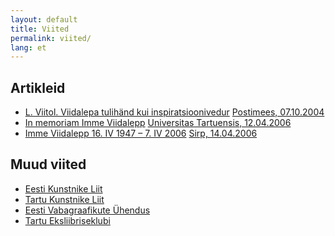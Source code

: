 ```yaml
---
layout: default
title: Viited
permalink: viited/
lang: et
---
```


## Artikleid

- [L. Viitol. Viidalepa tulihänd kui inspiratsioonivedur]() [Postimees, 07.10.2004](http://www.postimees.ee/071004/esileht/kultuur/146671.php)
- [In memoriam Imme Viidalepp]() [Universitas Tartuensis, 12.04.2006](http://www.ajakiri.ut.ee/155846)
- [Imme Viidalepp 16. IV 1947 – 7. IV 2006]() [Sirp, 14.04.2006](http://www.sirp.ee/index.php?option=com_content&view=article&id=3144&catid=11&Itemid=16&issue=3110)


## Muud viited

- [Eesti Kunstnike Liit](http://www.eaa.ee/)
- [Tartu Kunstnike Liit](http://www.kunstimaja.ee/)
- [Eesti Vabagraafikute Ühendus](http://www.estograph.ee/)
- [Tartu Eksliibriseklubi](http://www.digu.ee/eksliibris/)
